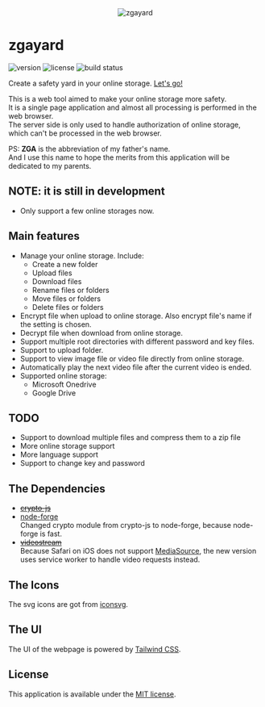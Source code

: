 <div align="center"><img src="https://zboris12.github.io/zgayard/src/img/logo.png" title="zgayard"></div>

# zgayard
![version](https://img.shields.io/github/package-json/v/zboris12/zgayard)
![license](https://img.shields.io/github/license/zboris12/zgayard)
![build status](https://img.shields.io/badge/build-passing-brightgreen?logo=cloudflare)

Create a safety yard in your online storage. [Let's go!](https://zgayard.pages.dev/)  

This is a web tool aimed to make your online storage more safety.  
It is a single page application and almost all processing is performed in the web browser.  
The server side is only used to handle authorization of online storage, which can't be processed in the web browser.

PS: __ZGA__ is the abbreviation of my father's name.  
And I use this name to hope the merits from this application will be dedicated to my parents.

## NOTE: it is still in development

* Only support a few online storages now.

## Main features

* Manage your online storage. Include:
  * Create a new folder
  * Upload files
  * Download files
  * Rename files or folders
  * Move files or folders
  * Delete files or folders
* Encrypt file when upload to online storage. Also encrypt file's name if the setting is chosen.
* Decrypt file when download from online storage.
* Support multiple root directories with different password and key files.
* Support to upload folder.
* Support to view image file or video file directly from online storage.
* Automatically play the next video file after the current video is ended.
* Supported online storage:
  * Microsoft Onedrive
  * Google Drive

## TODO

* Support to download multiple files and compress them to a zip file
* More online storage support
* More language support
* Support to change key and password

## The Dependencies

* ~~[crypto-js](https://github.com/brix/crypto-js)~~
* [node-forge](https://github.com/digitalbazaar/forge)  
Changed crypto module from crypto-js to node-forge, because node-forge is fast.
* ~~[videostream](https://github.com/jhiesey/videostream)~~  
Because Safari on iOS does not support [MediaSource](https://developer.mozilla.org/ja/docs/Web/API/MediaSource),
the new version uses service worker to handle video requests instead.

## The Icons

The svg icons are got from [iconsvg](https://iconsvg.xyz/).

## The UI

The UI of the webpage is powered by [Tailwind CSS](https://tailwindcss.com/).

## License

This application is available under the
[MIT license](https://opensource.org/licenses/MIT).
